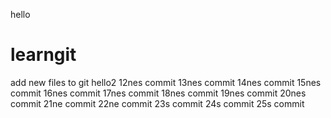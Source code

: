 hello
# learngit
add new files to git
hello2
12nes commit
13nes commit
14nes commit
15nes commit
16nes commit
17nes commit
18nes commit
19nes commit
20nes commit
21ne commit
22ne commit
23s commit
24s commit
25s commit